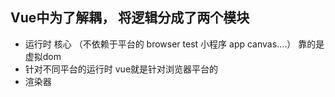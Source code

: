 ## Vue中为了解耦， 将逻辑分成了两个模块 
- 运行时   核心 （不依赖于平台的 browser test 小程序 app canvas....） 靠的是虚拟dom
- 针对不同平台的运行时  vue就是针对浏览器平台的 
- 渲染器